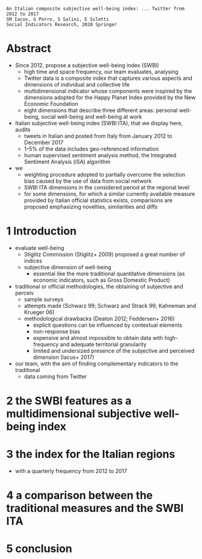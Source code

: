     An Italian composite subjective well-being index: ... Twitter from 2012 to 2017
    SM Iacus, G Porro, S Salini, E Siletti
    Social Indicators Research, 2020 Springer

# Abstract

* Since 2012, propose a subjective well-being index (SWBI)
  * high time and space frequency, our team evaluates, analysing
  * Twitter data is a composite index that
    captures various aspects and dimensions of individual and collective life
  * multidimensional indicator whose components were inspired by the dimensions
    adopted for the Happy Planet Index provided by the New Economic Foundation
  * eight dimensions that describe three different areas:
    personal well-being, social well-being and well-being at work
* Italian subjective well-being index (SWBI ITA), that we display here, audits
  * tweets in Italian and posted from Italy from January 2012 to December 2017
  * 1–5% of the data includes geo-referenced information
  * human supervised sentiment analysis method,
    the Integrated Sentiment Analysis (iSA) algorithm
* we
  * weighting procedure adopted to partially overcome the selection bias
    caused by the use of data from social network
  * SWBI ITA dimensions in the considered period at the regional level
  * for some dimensions,
    for which a similar currently available measure provided by Italian
    official statistics exists,
    comparisons are proposed emphasizing novelties, similarities and diffs

# 1 Introduction

* evaluate well-being
  * Stiglitz Commission (Stiglitz+ 2009) proposed a great number of indices
  * subjective dimension of well-being
    * essential like the more traditional quantitative dimensions
      (as economic indicators, such as Gross Domestic Product)
* traditional or official methodologies, the obtaining of subjective and perceiv
  * sample surveys
  * attempts made (Schwarz 99; Schwarz and Strack 99; Kahneman and Krueger 06)
  * methodological drawbacks (Deaton 2012; Feddersen+ 2016)
    * explicit questions can be influenced by contextual elements
    * non-response bias
    * expensive and almost impossible to obtain data with
      high-frequency and adequate territorial granularity
    * limited and undersized presence of the subjective and perceived dimension
      (Iacus+ 2017)
* our team, with the aim of finding complementary indicators to the traditional
  * data coming from Twitter

# 2 the SWBI features as a multidimensional subjective well-being index

# 3 the index for the Italian regions

* with a quarterly frequency from 2012 to 2017

# 4 a comparison between the traditional measures and the SWBI ITA

# 5 conclusion
